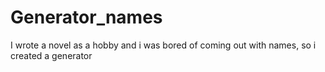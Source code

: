 # Generator_names
I wrote a novel as a hobby and i was bored of coming out with names, so i created a generator
